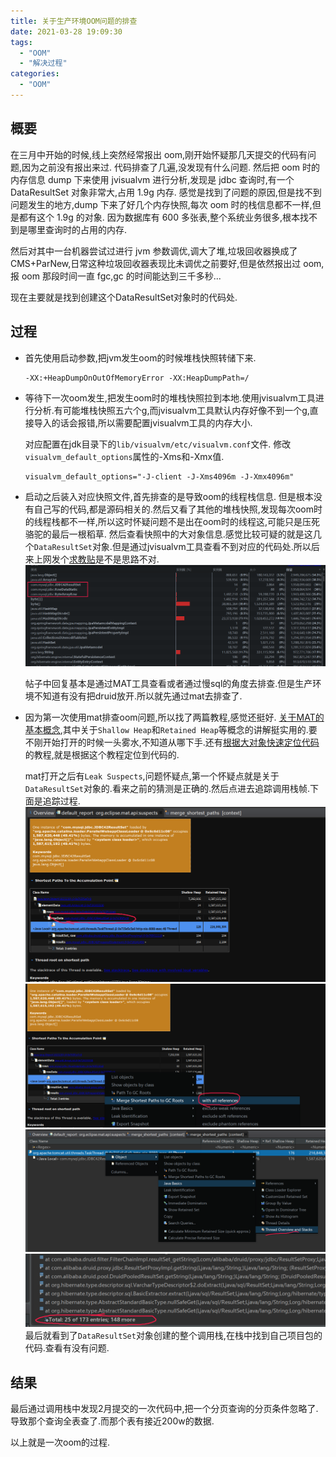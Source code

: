 ```yaml
---
title: 关于生产环境OOM问题的排查
date: 2021-03-28 19:09:30
tags: 
  - "OOM"
  - "解决过程"
categories:
  - "OOM"
---
```


## 概要

在三月中开始的时候,线上突然经常报出 oom,刚开始怀疑那几天提交的代码有问题,因为之前没有报出来过. 代码排查了几遍,没发现有什么问题. 然后把 oom 时的内存信息 dump 下来使用 jvisualvm 进行分析,发现是 jdbc 查询时,有一个 DataResultSet 对象非常大,占用 1.9g 内存. 感觉是找到了问题的原因,但是找不到问题发生的地方,dump 下来了好几个内存快照,每次 oom 时的栈信息都不一样,但是都有这个 1.9g 的对象. 因为数据库有 600 多张表,整个系统业务很多,根本找不到是哪里查询时的占用的内存.

然后对其中一台机器尝试过进行 jvm 参数调优,调大了堆,垃圾回收器换成了 CMS+ParNew,日常这种垃圾回收器表现比未调优之前要好,但是依然报出过 oom,报 oom 那段时间一直 fgc,gc 的时间能达到三千多秒...

现在主要就是找到创建这个DataResultSet对象时的代码处.

<!--more-->

## 过程

- 首先使用启动参数,把jvm发生oom的时候堆栈快照转储下来.
   ```shell
   -XX:+HeapDumpOnOutOfMemoryError -XX:HeapDumpPath=/ 
   ```

- 等待下一次oom发生,把发生oom时的堆栈快照拉到本地.使用jvisualvm工具进行分析.有可能堆栈快照五六个g,而jvisualvm工具默认内存好像不到一个g,直接导入的话会报错,所以需要配置jvisualvm工具的内存大小. 
   
   对应配置在jdk目录下的`lib/visualvm/etc/visualvm.conf`文件. 修改`visualvm_default_options`属性的-Xms和-Xmx值.
   ```shell
   visualvm_default_options="-J-client -J-Xms4096m -J-Xmx4096m"
   ```

- 启动之后装入对应快照文件,首先排查的是导致oom的线程栈信息. 但是根本没有自己写的代码,都是源码相关的.然后又看了其他的堆栈快照,发现每次oom时的线程栈都不一样,所以这时怀疑问题不是出在oom时的线程这,可能只是压死骆驼的最后一根稻草. 然后查看快照中的大对象信息.感觉比较可疑的就是这几个`DataResultSet`对象.但是通过jvisualvm工具查看不到对应的代码处.所以后来上网发个[求教贴](https://www.v2ex.com/t/765651#reply17)是不是思路不对.
   ![](../images/20210328203556.png)

   帖子中回复基本是通过MAT工具查看或者通过慢sql的角度去排查.但是生产环境不知道有没有把druid放开.所以就先通过mat去排查了.

- 因为第一次使用mat排查oom问题,所以找了两篇教程,感觉还挺好. [关于MAT的基本概念](https://juejin.cn/post/6908665391136899079#heading-4),其中关于`Shallow Heap`和`Retained Heap`等概念的讲解挺实用的.要不刚开始打开的时候一头雾水,不知道从哪下手.还有[根据大对象快速定位代码](https://blog.csdn.net/lnkToKing/article/details/103533995)的教程,就是根据这个教程定位到代码的.

  mat打开之后有`Leak Suspects`,问题怀疑点,第一个怀疑点就是关于`DataResultSet`对象的.看来之前的猜测是正确的.然后点进去追踪调用栈帧.下面是追踪过程.
  ![](../images/1.png)
  ![](../images/2.png)
  ![](../images/3.png)
  ![](../images/4.png)
  最后就看到了`DataResultSet`对象创建的整个调用栈,在栈中找到自己项目包的代码.查看有没有问题.

## 结果

最后通过调用栈中发现2月提交的一次代码中,把一个分页查询的分页条件忽略了.导致那个查询全表查了.而那个表有接近200w的数据.

以上就是一次oom的过程.